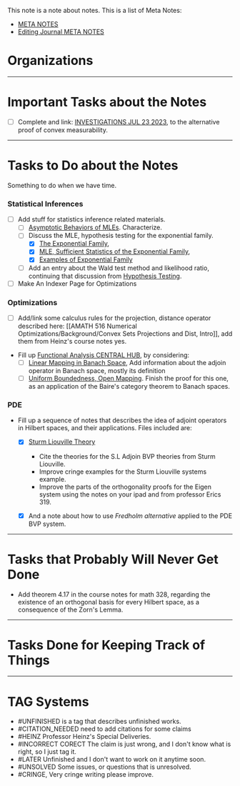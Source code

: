 This note is a note about notes. This is a list of Meta Notes: 
- [META NOTES](../META%20000%20Notes%20about%20Notes/META%20NOTES.md)
- [Editing Journal META NOTES](../META%20000%20Notes%20about%20Notes/Editing%20Journal%20META%20NOTES.md)

# **Organizations**

---
# **Important Tasks about the Notes**

- [ ] Complete and link: [INVESTIGATIONS JUL 23 2023](MATH%20---%20Unexplored/NOTES/INVESTIGATIONS%20JUL%2023%202023.md), to the alternative proof of convex measurability. 

---
# **Tasks to Do about the Notes**

Something to do when we have time. 

### **Statistical Inferences**
- [ ] Add stuff for statistics inference related materials. 
	- [ ] [Asymptotic Behaviors of MLEs](STATS%20501%20Statistics%20for%20Mathematicians/Asymptotic%20Behaviors%20of%20MLEs.md). Characterize. 
	- [ ] Discuss the MLE, hypothesis testing for the exponential family. 
		- [x] [The Exponential Family](STATS%20501%20Statistics%20for%20Mathematicians/The%20Exponential%20Family.md), 
		- [x] [MLE, Sufficient Statistics of the Exponential Family](STATS%20501%20Statistics%20for%20Mathematicians/MLE,%20Sufficient%20Statistics%20of%20the%20Exponential%20Family.md), 
		- [x] [Examples of Exponential Family](STATS%20501%20Statistics%20for%20Mathematicians/Examples%20of%20Exponential%20Family.md) 
	- [ ] Add an entry about the Wald test method and likelihood ratio, continuing that discussion from [Hypothesis Testing](STATS%20501%20Statistics%20for%20Mathematicians/Hypothesis%20Testing.md). 
- [ ] Make An Indexer Page for Optimizations

### **Optimizations**
- [ ] Add/link some calculus rules for the projection, distance operator described here: [[AMATH 516 Numerical Optimizations/Background/Convex Sets Projections and Dist, Intro]], add them from Heinz's course notes yes. 
- Fill up [Functional Analysis CENTRAL HUB](MATH%20601%20Functional%20Analysis,%20Measure%20Theory/Functional%20Analysis%20CENTRAL%20HUB.md), by considering: 
	- [ ] [Linear Mapping in Banach Space](MATH%20601%20Functional%20Analysis,%20Measure%20Theory/Linear%20Mapping%20in%20Banach%20Space.md), Add information about the adjoin operator in Banach space, mostly its definition
	- [ ] [Uniform Boundedness, Open Mapping](MATH%20601%20Functional%20Analysis,%20Measure%20Theory/Uniform%20Boundedness,%20Open%20Mapping.md). Finish the proof for this one, as an application of the Baire's category theorem to Banach spaces. 

### PDE
- Fill up a sequence of notes that describes the idea of adjoint operators in Hilbert spaces, and their applications. Files included are: 
	- [x] [Sturm Liouville Theory](AMATH%20503%20Intro%20to%20Partial%20Differential%20Equations/Sturm%20Liouville%20Theory.md)
		- Cite the theories for the S.L Adjoin BVP theories from Sturm Liouville. 
		- Improve cringe examples for the Sturm Liouville systems example. 
		- Improve the parts of the orthogonality proofs for the Eigen system using the notes on your ipad and from professor Erics 319. 
	- [x] And a note about how to use *Fredholm alternative* applied to the PDE BVP system. 


---
# **Tasks that Probably Will Never Get Done**

- Add theorem 4.17 in the course notes for math 328, regarding the existence of an orthogonal basis for every Hilbert space, as a consequence of the Zorn's Lemma. 

---
# **Tasks Done for Keeping Track of Things**


---
# **TAG Systems**

- #UNFINISHED is a tag that describes unfinished works. 
- #CITATION_NEEDED need to add citations for some claims 
- #HEINZ Professor Heinz's Special Deliveries. 
- #INCORRECT  CORECT The claim is just wrong, and I don't know what is right, so I just tag it. 
- #LATER Unfinished and I don't want to work on it anytime soon. 
- #UNSOLVED Some issues, or questions that is unresolved. 
- #CRINGE, Very cringe writing please improve. 